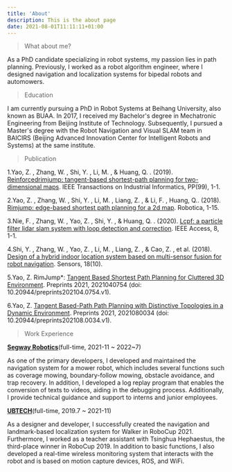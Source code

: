 ```yaml
---
title: 'About'
description: This is the about page
date: 2021-08-01T11:11:11+01:00
---
```


> What about me?  

As a PhD candidate specializing in robot systems, my passion lies in path planning. Previously, I worked as a robot algorithm engineer, where I designed navigation and localization systems for bipedal robots and automowers.

> Education

I am currently pursuing a PhD in Robot Systems at Beihang University, also known as BUAA. In 2017, I received my Bachelor's degree in Mechatronic Engineering from Beijing Institute of Technology. Subsequently, I pursued a Master's degree with the Robot Navigation and Visual SLAM team in BAICIRS (Beijing Advanced Innovation Center for Intelligent Robots and Systems) at the same institute.

> Publication

1.Yao, Z. , Zhang, W. , Shi, Y. , Li, M. , & Huang, Q. . (2019). [Reinforcedrimjump: tangent-based shortest-path planning for two-dimensional maps](https://ieeexplore.ieee.org/document/8721088/authors). IEEE Transactions on Industrial Informatics, PP(99), 1-1.

2.Yao, Z. , Zhang, W. , Shi, Y. , Li, M. , Liang, Z. , & Li, F. , Huang, Q.. (2018). [Rimjump: edge-based shortest path planning for a 2d map](https://www.cambridge.org/core/journals/robotica/article/rimjump-edgebased-shortest-path-planning-for-a-2d-map/A5C8AFD57E8233CF65880A3FCF93526A?__cf_chl_jschl_tk__=d5fd94d2bc9c79438e4288f7228a5382d7a99678-1603620036-0-AflwjsHu0LAOOzefU12-sxjkOgM-Xpyxbj2X2M). Robotica, 1-15. 

3.Nie, F. , Zhang, W. , Yao, Z. , Shi, Y. , & Huang, Q. . (2020). [Lcpf: a particle filter lidar slam system with loop detection and correction](https://ieeexplore.ieee.org/document/8964341). IEEE Access, 8, 1-1.

4.Shi, Y. , Zhang, W. , Yao, Z. , Li, M. , Liang, Z. , & Cao, Z. , et al. (2018). [Design of a hybrid indoor location system based on multi-sensor fusion for robot navigation](https://www.mdpi.com/1424-8220/18/10/3581). Sensors, 18(10).

5.Yao, Z. RimJump*: [Tangent Based Shortest Path Planning for Cluttered 3D Environment](https://www.preprints.org/manuscript/202104.0754/v1). Preprints 2021, 2021040754 (doi: 10.20944/preprints202104.0754.v1).

6.Yao, Z. [Tangent Based-Path Path Planning with Distinctive Topologies in a Dynamic Environment](10.20944/preprints202108.0034.v1). Preprints 2021, 2021080034 (doi: 10.20944/preprints202108.0034.v1).


> Work Experience

**[Segway Robotics](http://www.segwayrobotics.com/)**(full-time, 2021-11 ~ 2022~7)

As one of the primary developers, I developed and maintained the navigation system for a mower robot, which includes several functions such as coverage mowing, boundary-follow mowing, obstacle avoidance, and trap recovery. In addition, I developed a log replay program that enables the conversion of texts to videos, aiding in the debugging process. Additionally, I provide technical guidance and support to interns and junior employees.

**[UBTECH](https://www.ubtrobot.com)**(full-time, 2019.7 ~ 2021-11)

As a designer and developer, I successfully created the navigation and landmark-based localization system for Walker in RoboCup 2021. Furthermore, I worked as a teacher assistant with Tsinghua Hephaestus, the third-place winner in RoboCup 2019. In addition to basic functions, I also developed a real-time wireless monitoring system that interacts with the robot and is based on motion capture devices, ROS, and WiFi.